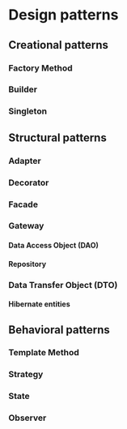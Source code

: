 # Design patterns

## Creational patterns

### Factory Method

### Builder

### Singleton

## Structural patterns

### Adapter

### Decorator

### Facade

### Gateway

#### Data Access Object (DAO)

#### Repository

### Data Transfer Object (DTO)

#### Hibernate entities

## Behavioral patterns

### Template Method

### Strategy

### State

### Observer
